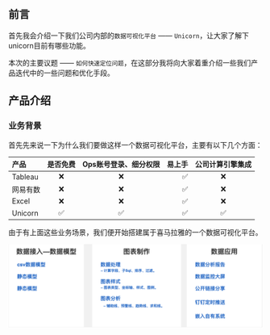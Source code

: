 ## 前言

首先我会介绍一下我们公司内部的`数据可视化平台` —— `Unicorn`，让大家了解下unicorn目前有哪些功能。

本次的主要议题 —— `如何快速定位问题`，在这部分我将向大家着重介绍一些我们产品迭代中的一些问题和优化手段。

## 产品介绍

### 业务背景
首先先来说一下为什么我们要做这样一个数据可视化平台，主要有以下几个方面：

| 产品 | 是否免费 | Ops账号登录、细分权限  | 易上手 | 公司计算引擎集成 |
| :--- |    :----:   |    :---: |     ---: |     :---: |
| Tableau |  ❌  |  ❌  |  ✅  |  ❌  |
| 网易有数 | ❌ | ❌ | ✅ |  ❌  |
| Excel | ❌ | ❌ | ✅ |  ❌  |
| Unicorn | ✅|  ✅ | ✅ |  ✅ |

由于有上面这些业务场景，我们便开始搭建属于喜马拉雅的一个数据可视化平台。

<img src="1.png">